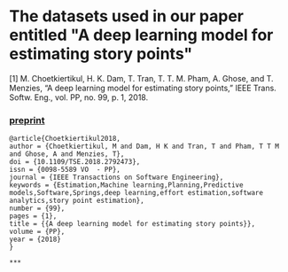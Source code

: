 # The datasets used in our paper entitled "A deep learning model for estimating story points"

[1] M. Choetkiertikul, H. K. Dam, T. Tran, T. T. M. Pham, A. Ghose, and T. Menzies, “A deep learning model for estimating story points,” IEEE Trans. Softw. Eng., vol. PP, no. 99, p. 1, 2018.

### [preprint](https://github.com/SEAnalytics/datasets/blob/master/storypoint/IEEE%20TSE2018/preprint.pdf)

```
@article{Choetkiertikul2018,
author = {Choetkiertikul, M and Dam, H K and Tran, T and Pham, T T M and Ghose, A and Menzies, T},
doi = {10.1109/TSE.2018.2792473},
issn = {0098-5589 VO  - PP},
journal = {IEEE Transactions on Software Engineering},
keywords = {Estimation,Machine learning,Planning,Predictive models,Software,Springs,deep learning,effort estimation,software analytics,story point estimation},
number = {99},
pages = {1},
title = {{A deep learning model for estimating story points}},
volume = {PP},
year = {2018}
}

***
